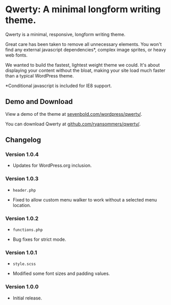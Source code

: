 # Qwerty: A minimal longform writing theme.

Qwerty is a minimal, responsive, longform writing theme. 

Great care has been taken to remove all unnecessary elements. You won't find any external javascript dependencies*, complex image sprites, or heavy web fonts. 

We wanted to build the fastest, lightest weight theme we could. It's about displaying your content without the bloat, making your site load much faster than a typical WordPress theme.

*Conditional javascript is included for IE8 support.

## Demo and Download
View a demo of the theme at [sevenbold.com/wordpress/qwerty/](http://sevenbold.com/wordpress/qwerty/).

You can download Qwerty at [github.com/ryansommers/qwerty/](https://github.com/ryansommers/qwerty/).

## Changelog

### Version 1.0.4
* Updates for WordPress.org inclusion.

### Version 1.0.3
* `header.php`
- Fixed to allow custom menu walker to work without a selected menu location.

### Version 1.0.2
* `functions.php`
- Bug fixes for strict mode.

### Version 1.0.1
* `style.scss`
- Modified some font sizes and padding values.

### Version 1.0.0
- Initial release.
